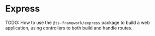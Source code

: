 # Express

TODO: How to use the `@ts-framework/express` package to build a web application, using controllers to both build and
handle routes.
